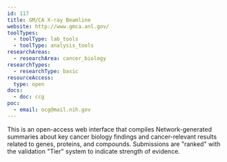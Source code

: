 ```yaml
---
id: 117
title: GM/CA X-ray Beamline
website: http://www.gmca.anl.gov/
toolTypes:
  - toolType: lab_tools
  - toolType: analysis_tools
researchAreas:
  - researchArea: cancer_biology
researchTypes:
  - researchType: basic
resourceAccess:
  type: open
docs:
  - doc: ccg
poc:
  - email: ocg@mail.nih.gov
---
```

This is an open-access web interface that compiles Network-generated summaries about key cancer biology findings and cancer-relevant results related to genes, proteins, and compounds. Submissions are "ranked" with the validation "Tier" system to indicate strength of evidence.
